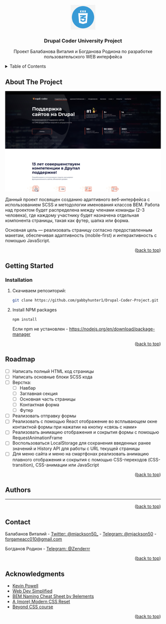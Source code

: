 <!-- PROJECT LOGO -->
<br />
<div align="center">
  <a href="https://github.com/othneildrew/Best-README-Template">
    <img src="./readme_images/css_logo.png" alt="Logo" width="80" height="80">
  </a>

  <h3 align="center">Drupal Coder University Project</h3>

  <p align="center">
    Проект Балабанова Виталия и Богданова Родиона по разработке пользовательского WEB интерфейса
    <br />
  </p>
</div>

<!-- TABLE OF CONTENTS -->
<details>
  <summary>Table of Contents</summary>
  <ol>
    <li>
      <a href="#about-the-project">About The Project</a>
      <ul>
        <li><a href="#built-with">Built With</a></li>
      </ul>
    </li>
    <li>
      <a href="#getting-started">Getting Started</a>
      <ul>
        <li><a href="#prerequisites">Prerequisites</a></li>
        <li><a href="#installation">Installation</a></li>
      </ul>
    </li>
    <li><a href="#usage">Usage</a></li>
    <li><a href="#roadmap">Roadmap</a></li>
    <li><a href="#contributing">Contributing</a></li>
    <li><a href="#license">License</a></li>
    <li><a href="#contact">Contact</a></li>
    <li><a href="#acknowledgments">Acknowledgments</a></li>
  </ol>
</details>

<!-- ABOUT THE PROJECT -->

## About The Project

![Product Name Screen Shot](./readme_images/website_top.png)

Данный проект посвящен созданию адаптивного веб-интерфейса с использованием SCSS и методологии именования классов BEM. Работа над проектом будет распределена между членами команды (2-3 человека), где каждому участнику будет назначена отдельная компонента страницы, такая как футер, шапка или форма.

Основная цель — реализовать страницу согласно предоставленным макетам, обеспечивая адаптивность (mobile-first) и интерактивность с помощью JavaScript.

<p align="right">(<a href="#readme-top">back to top</a>)</p>

<!-- GETTING STARTED -->

## Getting Started

### Installation

1. Скачиваем репозиторий:
   ```sh
   git clone https://github.com/gabbyhunter1/Drupal-Coder-Project.git
   ```
2. Install NPM packages
   ```sh
   npm install
   ```
   Если npm не установлен - https://nodejs.org/en/download/package-manager

<p align="right">(<a href="#readme-top">back to top</a>)</p>

<!-- ROADMAP -->

## Roadmap

- [ ] Написать полный HTML код страницы
- [ ] Написать основные блоки SCSS кода
- [ ] Верстка:
  - [ ] Навбар
  - [ ] Заглавная секция
  - [ ] Основная часть страницы
  - [ ] Контактная форма
  - [ ] Футер
- [ ] Реализовать отправку формы
- [ ] Реализовать с помощью React отображение во всплывающем окне контактной формы при нажатии на кнопку «связь с нами»
- [ ] Реализовать анимацию отображения и сокрытия формы с помощью RequestAnimationFrame
- [ ] Воспользоваться LocalStorage для сохранения введенных ранее значений и History API для работы с URL текущей страницы
- [ ] Для меню сайта и меню на смартфонах реализовать анимацию плавного отображения и сокрытия с помощью CSS-переходов (CSS-transition), CSS-анимации или JavaScript

<p align="right">(<a href="#readme-top">back to top</a>)</p>

<!-- CONTRIBUTING -->

## Authors

---

<p align="right">(<a href="#readme-top">back to top</a>)</p>

<!-- CONTACT -->

## Contact

Балабанов Виталий - [Twitter: @mjackson50\_](https://x.com/mjackson50_) - [Telegram: @mjackson50]() - forgameacc010@gmail.com

Богданов Родион - [Telegram: @Zenderrr]()

<p align="right">(<a href="#readme-top">back to top</a>)</p>

<!-- ACKNOWLEDGMENTS -->

## Acknowledgments

- [Kevin Powell](https://www.youtube.com/@KevinPowell)
- [Web Dev Simplified](https://www.youtube.com/@WebDevSimplified)
- [BEM Naming Cheat Sheet by 9elements](https://bem-cheat-sheet.9elements.com/)
- [A (more) Modern CSS Reset](https://piccalil.li/blog/a-more-modern-css-reset/)
- [Beyond CSS course](https://www.beyondcss.dev/)

<p align="right">(<a href="#readme-top">back to top</a>)</p>
